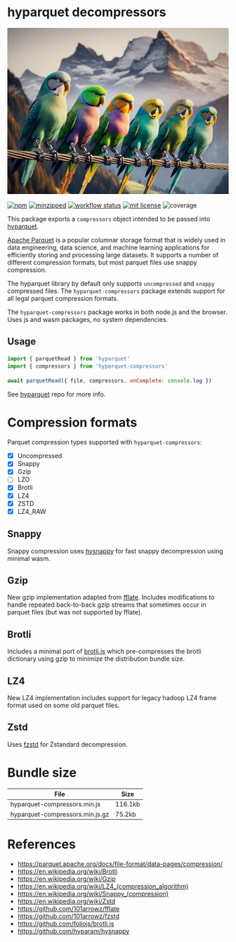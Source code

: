# hyparquet decompressors

![hyparquet parakeets](hyparquet-compressors.jpg)

[![npm](https://img.shields.io/npm/v/hyparquet-compressors)](https://www.npmjs.com/package/hyparquet-compressors)
[![minzipped](https://img.shields.io/bundlephobia/minzip/hyparquet-compressors)](https://www.npmjs.com/package/hyparquet-compressors)
[![workflow status](https://github.com/hyparam/hyparquet-compressors/actions/workflows/ci.yml/badge.svg)](https://github.com/hyparam/hyparquet-compressors/actions)
[![mit license](https://img.shields.io/badge/License-MIT-orange.svg)](https://opensource.org/licenses/MIT)
![coverage](https://img.shields.io/badge/Coverage-86-darkred)

This package exports a `compressors` object intended to be passed into [hyparquet](https://github.com/hyparam/hyparquet).

[Apache Parquet](https://parquet.apache.org) is a popular columnar storage format that is widely used in data engineering, data science, and machine learning applications for efficiently storing and processing large datasets. It supports a number of different compression formats, but most parquet files use snappy compression.

The hyparquet library by default only supports `uncompressed` and `snappy` compressed files. The `hyparquet-compressors` package extends support for all legal parquet compression formats.

The `hyparquet-compressors` package works in both node.js and the browser. Uses js and wasm packages, no system dependencies.

## Usage

```js
import { parquetRead } from 'hyparquet'
import { compressors } from 'hyparquet-compressors'

await parquetRead({ file, compressors, onComplete: console.log })
```

See [hyparquet](https://github.com/hyparam/hyparquet) repo for more info.

# Compression formats

Parquet compression types supported with `hyparquet-compressors`:
 - [X] Uncompressed
 - [X] Snappy
 - [x] Gzip
 - [ ] LZO
 - [X] Brotli
 - [X] LZ4
 - [X] ZSTD
 - [X] LZ4_RAW

## Snappy

Snappy compression uses [hysnappy](https://github.com/hyparam/hysnappy) for fast snappy decompression using minimal wasm.

## Gzip

New gzip implementation adapted from [fflate](https://github.com/101arrowz/fflate).
Includes modifications to handle repeated back-to-back gzip streams that sometimes occur in parquet files (but was not supported by fflate).

## Brotli

Includes a minimal port of [brotli.js](https://github.com/foliojs/brotli.js) which pre-compresses the brotli dictionary using gzip to minimize the distribution bundle size.

## LZ4

New LZ4 implementation includes support for legacy hadoop LZ4 frame format used on some old parquet files.

## Zstd

Uses [fzstd](https://github.com/101arrowz/fzstd) for Zstandard decompression.

# Bundle size

| File | Size |
| --- | --- |
| hyparquet-compressors.min.js | 116.1kb |
| hyparquet-compressors.min.js.gz | 75.2kb |

# References

 - https://parquet.apache.org/docs/file-format/data-pages/compression/
 - https://en.wikipedia.org/wiki/Brotli
 - https://en.wikipedia.org/wiki/Gzip
 - https://en.wikipedia.org/wiki/LZ4_(compression_algorithm)
 - https://en.wikipedia.org/wiki/Snappy_(compression)
 - https://en.wikipedia.org/wiki/Zstd
 - https://github.com/101arrowz/fflate
 - https://github.com/101arrowz/fzstd
 - https://github.com/foliojs/brotli.js
 - https://github.com/hyparam/hysnappy
